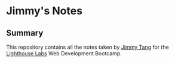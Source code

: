 # Jimmy's Notes

## Summary

This repository contains all the notes taken by [Jimmy Tang](https://github.com/tayjee) for the [Lighthouse Labs](http://lighthouselabs.ca) Web Development Bootcamp.
